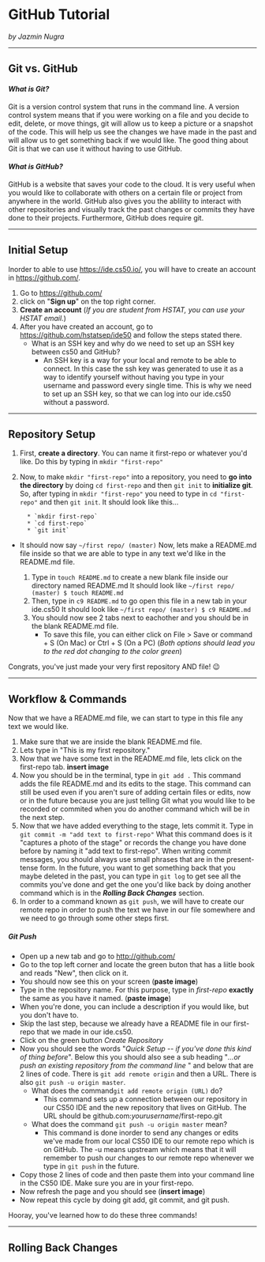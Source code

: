 # GitHub Tutorial

_by Jazmin Nugra_

---
## Git vs. GitHub

#### _What is Git?_
Git is a version control system that runs in the command line. A version control system means that if you were working on a file and you decide to edit, delete, or move things, git will allow us to keep a picture or a snapshot of the code. This will help us see the changes we have made in the past and will allow us to get something back if we would like. The good thing about Git is that we can use it without having to use GitHub.
#### _What is GitHub?_
GitHub is a website that saves your code to the cloud. It is very useful when you would like to collaborate with others on a certain file or project from anywhere in the world. GitHub also gives you the ablility to interact with other repositories and visually track the past changes or commits they have done to their projects. Furthermore, GitHub does require git.



---
## Initial Setup
Inorder to able to use https://ide.cs50.io/, you will have to create an account in https://github.com/.
1. Go to https://github.com/
2. click on "**Sign up**" on the top right corner.
3. **Create an account** (_If you are student from HSTAT, you can use your HSTAT email._)
4. After you have created an account, go to https://github.com/hstatsep/ide50 and follow the steps stated there.
   * What is an SSH key and why do we need to set up an SSH key between cs50 and GitHub?
     * An SSH key is a way for your local and remote to be able to connect. In this case the ssh key was generated to use it as a way to identify yourself without having you type in your username and password every single time. This is why we need to set up an SSH key, so that we can log into our ide.cs50 without a password.



---
## Repository Setup
1. First, **create a directory**. You can name it first-repo or whatever you'd like. Do this by typing in `mkdir "first-repo"`
2. Now, to make `mkdir "first-repo"` into a repository, you need to **go into the directory** by doing `cd first-repo` and then `git init` to **initialize git**. So, after typing in `mkdir "first-repo"` you need to type in `cd "first-repo"` and then `git init`. It should look like this...

         * `mkdir first-repo`
         * `cd first-repo`
         * `git init`
* It should now say `~/first repo/ (master)`
Now, lets make a README.md file inside  so that we are able to type in any text we'd like in the README.md file.

  1. Type in `touch README.md` to create a new blank file inside our directory named README.md
          It should look like `~/first repo/ (master) $ touch README.md`
  2. Then, type in `c9 README.md` to go open this file in a new tab in your ide.cs50
          It should look like  `~/first repo/ (master) $ c9 README.md`
  3. You should now see 2 tabs next to eachother and you should be in the blank README.md file.
     * To save this file, you can either click on File > Save or command + S (On Mac) or Ctrl + S (On a PC)  (_Both options should lead you to the red dot changing to the color green_)


Congrats, you've just made your very first repository AND file! :wink:

---
## Workflow & Commands

Now that we have a README.md file, we can start to type in this file any text we would like.
1. Make sure that we are inside the blank README.md file.
2. Lets type in "This is my first repository."
3. Now that we have some text in the README.md file, lets click on the first-repo tab. **insert image**
4. Now you should be in the terminal, type in `git add .` This command adds the file README.md  and its edits to the stage. This command can still be used even if you aren't sure of adding certain files or edits, now or in the future because you are just telling Git what you would like to be recorded or commited when you do another command which will be in the next step.
5. Now that we have added everything to the stage, lets commit it. Type in `git commit -m "add text to first-repo"` What this command does is it "captures a photo of the stage" or records the change you have done before by naming it "add text to first-repo". When writing commit messages, you should always use small phrases that are in the present-tense form. In the future, you want to get something back that you maybe deleted in the past, you can type in `git log` to get see all the commits you've done and get the one you'd like back by doing another command which is in the **_Rolling Back Changes_** section.
6. In order to a command known as `git push`, we will have to create our remote repo in order to push the text we have in our file somewhere and we need to go through some other steps first.

  ##### _Git Push_

  * Open up a new tab and go to http://github.com/
  * Go to the top left corner and locate the green buton that has a liitle book and reads "New", then click on it.
  * You should now see this on your screen  (**paste image**)
  * Type in the repository name. For this purpose, type in _first-repo_ **exactly** the same as you have it named.  (**paste image**)
  * When you're done, you can include a description if you would like, but you don't have to.
  * Skip the last step, because we already have a README file in our first-repo that we made in our ide.cs50.
  * Click on the green button _Create Repository_
  * Now you should see the words "_Quick Setup -- if you've done this kind of thing before_". Below this you should also see a sub heading "_...or push an existing repository from the command line_ " and below that are 2 lines of code. There is `git add remote origin` and then a URL. There is also `git push -u origin master`.
       *   What does the command`git add remote origin (URL)` do?
            * This command sets up a connection between our repository in our CS50 IDE and the new repository that lives on GitHub. The URL should be github.com:_yourusername_/first-repo.git
       *  What does the command `git push -u origin master` mean?
            *  This command is done inorder to send any changes or edits we've made from our local CS50 IDE to our remote repo which is on GitHub. The -u means upstream which means that it will remember to push our changes to our remote repo whenever we type in `git push` in the future.
   * Copy those 2 lines of code and then paste them into your command line in the CS50 IDE. Make sure you are in your first-repo.
   * Now refresh the page and you should see (**insert image**)
   * Now repeat this cycle by doing git add, git commit, and git push.
   
Hooray, you've learned how to do these three commands!



---
## Rolling Back Changes
